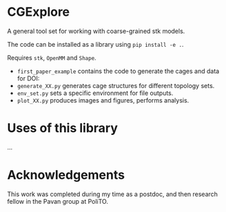 # CGExplore
A general tool set for working with coarse-grained stk models.

The code can be installed as a library using `pip install -e .`.

Requires `stk`, `OpenMM` and `Shape`.

* `first_paper_example` contains the code to generate the cages and data for DOI:
* `generate_XX.py` generates cage structures for different topology sets.
* `env_set.py` sets a specific environment for file outputs.
* `plot_XX.py` produces images and figures, performs analysis.

# Uses of this library

...


# Acknowledgements

This work was completed during my time as a postdoc, and then research fellow in the Pavan group at PoliTO.